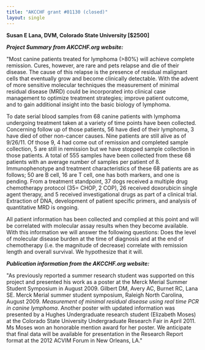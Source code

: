 ```yaml
---
title: "AKCCHF grant #01130 (closed)"
layout: single
---
```


**Susan E Lana, DVM, Colorado State University \[\$2500\]**

**_Project Summary from AKCCHF.org website:_**

"Most canine patients treated for lymphoma (\>80%) will achieve complete
remission. Cures, however, are rare and pets relapse and die of their
disease. The cause of this relapse is the presence of residual malignant
cells that eventually grow and become clinically detectable. With the
advent of more sensitive molecular techniques the measurement of minimal
residual disease (MRD) could be incorporated into clinical case
management to optimize treatment strategies; improve patient outcome,
and to gain additional insight into the basic biology of lymphoma.

To date serial blood samples from 68 canine patients with lymphoma
undergoing treatment taken at a variety of time points have been
collected. Concerning follow up of those patients, 56 have died of their
lymphoma, 3 have died of other non-cancer causes. Nine patients are
still alive as of 9/26/11. Of those 9, 4 had come out of remission and
completed sample collection, 5 are still in remission but we have
stopped sample collection in those patients. A total of 555 samples have
been collected from these 68 patients with an average number of samples
per patient of 8. Immunophenotype and treatment characteristics of these
68 patients are as follows; 50 are B cell, 16 are T cell, one has both
markers, and one is pending. From a treatment standpoint, 37 dogs
received a multiple drug chemotherapy protocol (35= CHOP, 2 COP), 26
received doxorubicin single agent therapy, and 5 received
investigational drugs as part of a clinical trial. Extraction of DNA,
development of patient specific primers, and analysis of quantitative
MRD is ongoing.

All patient information has been collected and complied at this point
and will be correlated with molecular assay results when they become
available. With this information we will answer the following questions:
Does the level of molecular disease burden at the time of diagnosis and
at the end of chemotherapy (i.e. the magnitude of decrease) correlate
with remission length and overall survival. We hypothesize that it will.

**_Publication information from the AKCCHF.org website:_**

"As previously reported a summer research student was supported on this
project and presented his work as a poster at the Merck Merial Summer
Student Symposium in August 2009. Gilbert DM, Avery AC, Burnet RC, Lana
SE. Merck Merial summer student symposium, Raleigh North Carolina,
August 2009. *Measurement of minimal residual disease using real time
PCR in canine lymphoma*. Another poster with updated information was
presented by a Hughes Undergraduate research student (Elizabeth Moses)
at the Colorado State University Undergraduate Research Fair in April 2011. Ms Moses won an honorable mention award for her poster. We
anticipate that final data will be available for presentation in the
Research Report format at the 2012 ACVIM Forum in New Orleans, LA."
